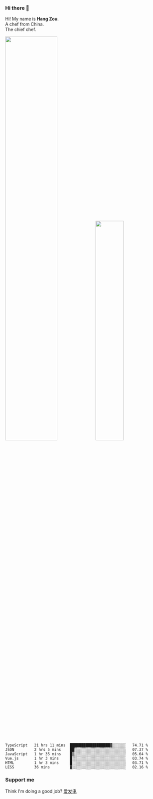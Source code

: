 ### Hi there 👋

Hi! My name is **Hang Zou**.  
A chef from China.  
The chief chef.

<img align="" width="57.5%" src="https://github-readme-stats.vercel.app/api?username=zouhangwithsweet&hide_title=true&hide_border=true&show_icons=true&include_all_commits=true&line_height=21" /><img align="" width="42.4%" src="https://github-readme-stats.vercel.app/api/top-langs/?username=zouhangwithsweet&hide_title=true&hide_border=true&layout=compact" />

<!--START_SECTION:waka-->

```text
TypeScript   21 hrs 11 mins  ██████████████████▓░░░░░░   74.71 %
JSON         2 hrs 5 mins    ██░░░░░░░░░░░░░░░░░░░░░░░   07.37 %
JavaScript   1 hr 35 mins    █▒░░░░░░░░░░░░░░░░░░░░░░░   05.64 %
Vue.js       1 hr 3 mins     █░░░░░░░░░░░░░░░░░░░░░░░░   03.74 %
HTML         1 hr 3 mins     █░░░░░░░░░░░░░░░░░░░░░░░░   03.71 %
LESS         36 mins         ▓░░░░░░░░░░░░░░░░░░░░░░░░   02.16 %
```

<!--END_SECTION:waka-->

### Support me

Think I'm doing a good job? [爱发电](https://afdian.net/@zouhangsweet)
